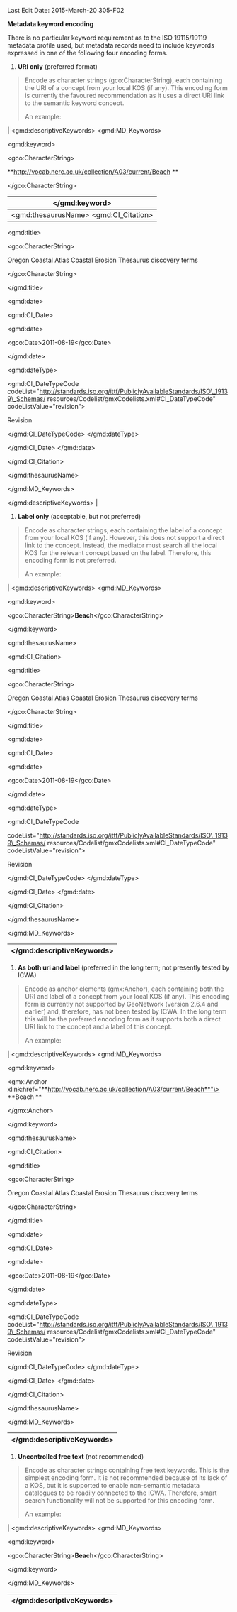 Last Edit Date: 2015-March-20 305-F02

**Metadata keyword encoding**

There is no particular keyword requirement as to the ISO 19115/19119 metadata profile used, but metadata records need to include keywords expressed in one of the following four encoding forms.

1.  **URI only** (preferred format)

> Encode as character strings (gco:CharacterString), each containing the URI of a concept from your local KOS (if any). This encoding form is currently the favoured recommendation as it uses a direct URI link to the semantic keyword concept.
>
> An example:

| \<gmd:descriptiveKeywords\> \<gmd:MD\_Keywords\>                                                                                                                                                 
                                                                                                                                                                                                   
 \<gmd:keyword\>                                                                                                                                                                                   
                                                                                                                                                                                                   
 \<gco:CharacterString\>                                                                                                                                                                           
                                                                                                                                                                                                   
 **http://vocab.nerc.ac.uk/collection/A03/current/Beach **                                                                                                                                         
                                                                                                                                                                                                   
 \</gco:CharacterString\>                                                                                                                                                                          
                                                                                                                                                                                                   
 \</gmd:keyword\>                                                                                                                                                                                  |
|--------------------------------------------------------------------------------------------------------------------------------------------------------------------------------------------------|
| \<gmd:thesaurusName\> \<gmd:CI\_Citation\>                                                                                                                                                       
                                                                                                                                                                                                   
 \<gmd:title\>                                                                                                                                                                                     
                                                                                                                                                                                                   
 \<gco:CharacterString\>                                                                                                                                                                           
                                                                                                                                                                                                   
 Oregon Coastal Atlas Coastal Erosion Thesaurus discovery terms                                                                                                                                    
                                                                                                                                                                                                   
 \</gco:CharacterString\>                                                                                                                                                                          
                                                                                                                                                                                                   
 \</gmd:title\>                                                                                                                                                                                    
                                                                                                                                                                                                   
 \<gmd:date\>                                                                                                                                                                                      
                                                                                                                                                                                                   
 \<gmd:CI\_Date\>                                                                                                                                                                                  
                                                                                                                                                                                                   
 \<gmd:date\>                                                                                                                                                                                      
                                                                                                                                                                                                   
 \<gco:Date\>2011-08-19\</gco:Date\>                                                                                                                                                               
                                                                                                                                                                                                   
 \</gmd:date\>                                                                                                                                                                                     
                                                                                                                                                                                                   
 \<gmd:dateType\>                                                                                                                                                                                  
                                                                                                                                                                                                   
 \<gmd:CI\_DateTypeCode codeList="http://standards.iso.org/ittf/PubliclyAvailableStandards/ISO\_19139\_Schemas/ resources/Codelist/gmxCodelists.xml\#CI\_DateTypeCode" codeListValue="revision"\>  
                                                                                                                                                                                                   
 Revision                                                                                                                                                                                          
                                                                                                                                                                                                   
 \</gmd:CI\_DateTypeCode\> \</gmd:dateType\>                                                                                                                                                       
                                                                                                                                                                                                   
 \</gmd:CI\_Date\> \</gmd:date\>                                                                                                                                                                   
                                                                                                                                                                                                   
 \</gmd:CI\_Citation\>                                                                                                                                                                             
                                                                                                                                                                                                   
 \</gmd:thesaurusName\>                                                                                                                                                                            
                                                                                                                                                                                                   
 \</gmd:MD\_Keywords\>                                                                                                                                                                             
                                                                                                                                                                                                   
 \</gmd:descriptiveKeywords\>                                                                                                                                                                      |

1.  **Label only** (acceptable, but not preferred)

> Encode as character strings, each containing the label of a concept from your local KOS (if any). However, this does not support a direct link to the concept. Instead, the mediator must search all the local KOS for the relevant concept based on the label. Therefore, this encoding form is not preferred.
>
> An example:

| \<gmd:descriptiveKeywords\> \<gmd:MD\_Keywords\>                                                                                                                          
                                                                                                                                                                            
 \<gmd:keyword\>                                                                                                                                                            
                                                                                                                                                                            
 \<gco:CharacterString\>**Beach**\</gco:CharacterString\>                                                                                                                   
                                                                                                                                                                            
 \</gmd:keyword\>                                                                                                                                                           
                                                                                                                                                                            
 \<gmd:thesaurusName\>                                                                                                                                                      
                                                                                                                                                                            
 \<gmd:CI\_Citation\>                                                                                                                                                       
                                                                                                                                                                            
 \<gmd:title\>                                                                                                                                                              
                                                                                                                                                                            
 \<gco:CharacterString\>                                                                                                                                                    
                                                                                                                                                                            
 Oregon Coastal Atlas Coastal Erosion Thesaurus discovery terms                                                                                                             
                                                                                                                                                                            
 \</gco:CharacterString\>                                                                                                                                                   
                                                                                                                                                                            
 \</gmd:title\>                                                                                                                                                             
                                                                                                                                                                            
 \<gmd:date\>                                                                                                                                                               
                                                                                                                                                                            
 \<gmd:CI\_Date\>                                                                                                                                                           
                                                                                                                                                                            
 \<gmd:date\>                                                                                                                                                               
                                                                                                                                                                            
 \<gco:Date\>2011-08-19\</gco:Date\>                                                                                                                                        
                                                                                                                                                                            
 \</gmd:date\>                                                                                                                                                              
                                                                                                                                                                            
 \<gmd:dateType\>                                                                                                                                                           
                                                                                                                                                                            
 \<gmd:CI\_DateTypeCode                                                                                                                                                     
                                                                                                                                                                            
 codeList="http://standards.iso.org/ittf/PubliclyAvailableStandards/ISO\_19139\_Schemas/ resources/Codelist/gmxCodelists.xml\#CI\_DateTypeCode" codeListValue="revision"\>  
                                                                                                                                                                            
 Revision                                                                                                                                                                   
                                                                                                                                                                            
 \</gmd:CI\_DateTypeCode\> \</gmd:dateType\>                                                                                                                                
                                                                                                                                                                            
 \</gmd:CI\_Date\> \</gmd:date\>                                                                                                                                            
                                                                                                                                                                            
 \</gmd:CI\_Citation\>                                                                                                                                                      
                                                                                                                                                                            
 \</gmd:thesaurusName\>                                                                                                                                                     
                                                                                                                                                                            
 \</gmd:MD\_Keywords\>                                                                                                                                                      
                                                                                                                                                                            
 \</gmd:descriptiveKeywords\>                                                                                                                                               |
|---------------------------------------------------------------------------------------------------------------------------------------------------------------------------|

1.  **As both uri and label** (preferred in the long term; not presently tested by ICWA)

> Encode as anchor elements (gmx:Anchor), each containing both the URI and label of a concept from your local KOS (if any). This encoding form is currently not supported by GeoNetwork (version 2.6.4 and earlier) and, therefore, has not been tested by ICWA. In the long term this will be the preferred encoding form as it supports both a direct URI link to the concept and a label of this concept.
>
> An example:

| \<gmd:descriptiveKeywords\> \<gmd:MD\_Keywords\>                                                                                                                                                 
                                                                                                                                                                                                   
 \<gmd:keyword\>                                                                                                                                                                                   
                                                                                                                                                                                                   
 \<gmx:Anchor xlink:href="**http://vocab.nerc.ac.uk/collection/A03/current/Beach**"\> **Beach **                                                                                                   
                                                                                                                                                                                                   
 \</gmx:Anchor\>                                                                                                                                                                                   
                                                                                                                                                                                                   
 \</gmd:keyword\>                                                                                                                                                                                  
                                                                                                                                                                                                   
 \<gmd:thesaurusName\>                                                                                                                                                                             
                                                                                                                                                                                                   
 \<gmd:CI\_Citation\>                                                                                                                                                                              
                                                                                                                                                                                                   
 \<gmd:title\>                                                                                                                                                                                     
                                                                                                                                                                                                   
 \<gco:CharacterString\>                                                                                                                                                                           
                                                                                                                                                                                                   
 Oregon Coastal Atlas Coastal Erosion Thesaurus discovery terms                                                                                                                                    
                                                                                                                                                                                                   
 \</gco:CharacterString\>                                                                                                                                                                          
                                                                                                                                                                                                   
 \</gmd:title\>                                                                                                                                                                                    
                                                                                                                                                                                                   
 \<gmd:date\>                                                                                                                                                                                      
                                                                                                                                                                                                   
 \<gmd:CI\_Date\>                                                                                                                                                                                  
                                                                                                                                                                                                   
 \<gmd:date\>                                                                                                                                                                                      
                                                                                                                                                                                                   
 \<gco:Date\>2011-08-19\</gco:Date\>                                                                                                                                                               
                                                                                                                                                                                                   
 \</gmd:date\>                                                                                                                                                                                     
                                                                                                                                                                                                   
 \<gmd:dateType\>                                                                                                                                                                                  
                                                                                                                                                                                                   
 \<gmd:CI\_DateTypeCode codeList="http://standards.iso.org/ittf/PubliclyAvailableStandards/ISO\_19139\_Schemas/ resources/Codelist/gmxCodelists.xml\#CI\_DateTypeCode" codeListValue="revision"\>  
                                                                                                                                                                                                   
 Revision                                                                                                                                                                                          
                                                                                                                                                                                                   
 \</gmd:CI\_DateTypeCode\> \</gmd:dateType\>                                                                                                                                                       
                                                                                                                                                                                                   
 \</gmd:CI\_Date\> \</gmd:date\>                                                                                                                                                                   
                                                                                                                                                                                                   
 \</gmd:CI\_Citation\>                                                                                                                                                                             
                                                                                                                                                                                                   
 \</gmd:thesaurusName\>                                                                                                                                                                            
                                                                                                                                                                                                   
 \</gmd:MD\_Keywords\>                                                                                                                                                                             
                                                                                                                                                                                                   
 \</gmd:descriptiveKeywords\>                                                                                                                                                                      |
|--------------------------------------------------------------------------------------------------------------------------------------------------------------------------------------------------|

1.  **Uncontrolled free text** (not recommended)

> Encode as character strings containing free text keywords. This is the simplest encoding form. It is not recommended because of its lack of a KOS, but it is supported to enable non-semantic metadata catalogues to be readily connected to the ICWA. Therefore, smart search functionality will not be supported for this encoding form.
>
> An example:

| \<gmd:descriptiveKeywords\> \<gmd:MD\_Keywords\>         
                                                           
 \<gmd:keyword\>                                           
                                                           
 \<gco:CharacterString\>**Beach**\</gco:CharacterString\>  
                                                           
 \</gmd:keyword\>                                          
                                                           
 \</gmd:MD\_Keywords\>                                     
                                                           
 \</gmd:descriptiveKeywords\>                              |
|----------------------------------------------------------|
